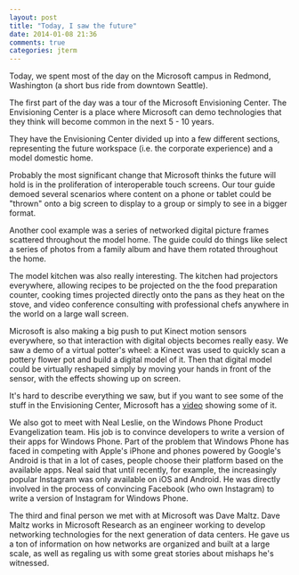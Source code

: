 ```yaml
---
layout: post
title: "Today, I saw the future"
date: 2014-01-08 21:36
comments: true
categories: jterm
---
```


Today, we spent most of the day on the Microsoft campus in Redmond, Washington (a short bus ride from downtown Seattle). 

The first part of the day was a tour of the Microsoft Envisioning Center. The Envisioning Center is a place where Microsoft can demo technologies that they think will become common in the next 5 - 10 years. 

They have the Envisioning Center divided up into a few different sections, representing the future workspace (i.e. the corporate experience) and a model domestic home. 

Probably the most significant change that Microsoft thinks the future will hold is in the proliferation of interoperable touch screens. Our tour guide demoed several scenarios where content on a phone or tablet could be "thrown" onto a big screen to display to a group or simply to see in a bigger format.

Another cool example was a series of networked digital picture frames scattered throughout the model home. The guide could do things like select a series of photos from a family album and have them rotated throughout the home.

The model kitchen was also really interesting. The kitchen had projectors everywhere, allowing recipes to be projected on the the food preparation counter, cooking times projected directly onto the pans as they heat on the stove, and video conference consulting with professional chefs anywhere in the world on a large wall screen. 

Microsoft is also making a big push to put Kinect motion sensors everywhere, so that interaction with digital objects becomes really easy. We saw a demo of a virtual potter's wheel: a Kinect was used to quickly scan a pottery flower pot and build a digital model of it. Then that digital model could be virtually reshaped simply by moving your hands in front of the sensor, with the effects showing up on screen. 

It's hard to describe everything we saw, but if you want to see some of the stuff in the Envisioning Center, Microsoft has a [video][video] showing some of it.

We also got to meet with Neal Leslie, on the Windows Phone Product Evangelization team. His job is to convince developers to write a version of their apps for Windows Phone. Part of the problem that Windows Phone has faced in competing with Apple's iPhone and phones powered by Google's Android is that in a lot of cases, people choose their platform based on the available apps. Neal said that until recently, for example, the increasingly popular Instagram was only available on iOS and Android. He was directly involved in the process of convincing Facebook (who own Instagram) to write a version of Instagram for Windows Phone.

The third and final person we met with at Microsoft was Dave Maltz. Dave Maltz works in Microsoft Research as an engineer working to develop networking technologies for the next generation of data centers. He gave us a ton of information on how networks are organized and built at a large scale, as well as regaling us with some great stories about mishaps he's witnessed. 


[video]: http://blogs.technet.com/b/next/archive/2013/03/01/step-inside-the-microsoft-envisioning-center.aspx#.Us40GO5dWoI

